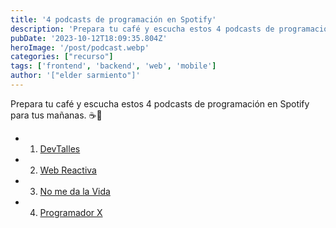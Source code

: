 ```yaml
---
title: '4 podcasts de programación en Spotify'
description: 'Prepara tu café y escucha estos 4 podcasts de programación en Spotify para tus mañanas.'
pubDate: '2023-10-12T18:09:35.804Z'
heroImage: '/post/podcast.webp'
categories: ["recurso"]
tags: ['frontend', 'backend', 'web', 'mobile']
author: '["elder sarmiento"]'
---
```

Prepara tu café y escucha estos 4 podcasts de programación en Spotify para tus mañanas. ☕🎤

- 1. <a href="https://open.spotify.com/show/0jrfxcnCrD7N9tlA0BGJp5?si=db00d0dc1ba2434c" target="_blank">DevTalles</a>
- 2. <a href="https://open.spotify.com/show/59878neWF4cPVmpPmvIZTF?si=d88f646f31574b1a" target="_blank">Web Reactiva</a>
- 3. <a href="https://open.spotify.com/show/0RctycUmwttpDjMvKovO7r?si=1d74687bd5d44a3b" target="_blank">No me da la Vida</a>
- 4. <a href="https://open.spotify.com/show/6iuwL4j3oyaMZyBThzv7Hq?si=9e6a329582ab4b24" target="_blank">Programador X</a>
